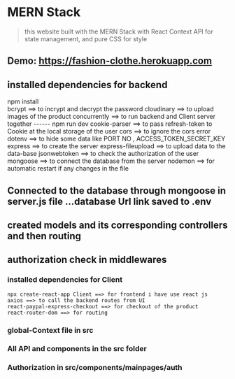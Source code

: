 # MERN Stack 
> this website built with the MERN Stack with React Context API for state management, and pure CSS for style

## Demo: https://fashion-clothe.herokuapp.com

## installed dependencies for backend
npm install   
    bcrypt ==> to incrypt and decrypt the password
    cloudinary ==> to upload images of the product
    concurrently ==> to run backend and Client server together ------ npm run dev
    cookie-parser ==> to pass refresh-token to Cookie at the local storage of the user
    cors ==> to ignore the cors error
    dotenv ==> to hide some data like PORT NO , ACCESS_TOKEN_SECRET_KEY
    express ==> to create the server
    express-fileupload ==> to upload data to the data-base
    jsonwebtoken ==> to check the authorization of the user
    mongoose ==> to connect the database from the server
    nodemon ==> for automatic restart if any changes in the file


## Connected to the database through mongoose in server.js file ...database Url link saved to .env

## created models and its corresponding controllers and then routing 
## authorization check in middlewares

                

### installed dependencies for Client
    npx create-react-app Client ==> for frontend i have use react js
    axios ==> to call the backend routes from UI 
    react-paypal-express-checkout ==> for checkout of the product
    react-router-dom ==> for routing

### global-Context file in src

### All API and components in the src folder
### Authorization in src/components/mainpages/auth



    
